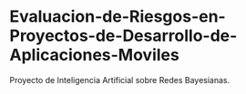 # Evaluacion-de-Riesgos-en-Proyectos-de-Desarrollo-de-Aplicaciones-Moviles
Proyecto de Inteligencia Artificial sobre Redes Bayesianas.
